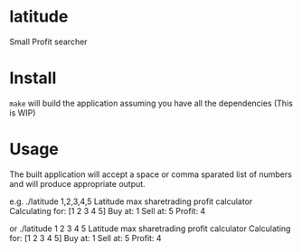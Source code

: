 # latitude
Small Profit searcher

# Install
`make` will build the application assuming you have all the dependencies (This is WIP)

# Usage
The built application will accept a space or comma sparated list of numbers and will produce appropriate output.

e.g. ./latitude 1,2,3,4,5
Latitude max sharetrading profit calculator
Calculating for: [1 2 3 4 5]
Buy at:  1
Sell at:  5
Profit:  4

or
./latitude 1 2 3 4 5
Latitude max sharetrading profit calculator
Calculating for: [1 2 3 4 5]
Buy at:  1
Sell at:  5
Profit:  4
